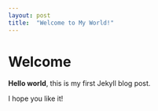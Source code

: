 ```yaml
---
layout: post
title:  "Welcome to My World!"
---
```


# Welcome

**Hello world**, this is my first Jekyll blog post.

I hope you like it!
